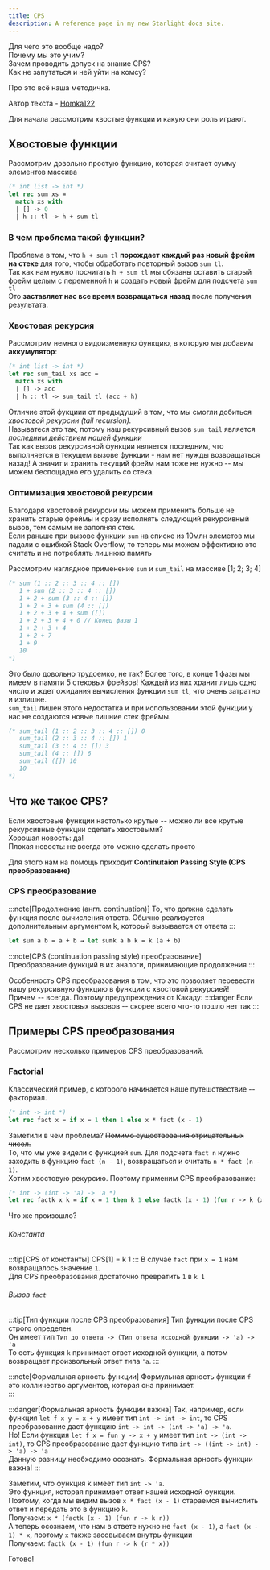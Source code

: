 ```yaml
---
title: CPS
description: A reference page in my new Starlight docs site.
---
```


Для чего это вообще надо? <br/>
Почему мы это учим? <br/>
Зачем проводить допуск на знание CPS? <br/>
Как не запутаться и ней уйти на комсу? <br/>

Про это всё наша методичка.

Автор текста - [Homka122](https://t.me/homka122)

Для начала рассмотрим хвостые функции и какую они роль играют.

## Хвостовые функции

Рассмотрим довольно простую функцию, которая считает сумму элементов массива

```ocaml
(* int list -> int *)
let rec sum xs =
  match xs with
  | [] -> 0
  | h :: tl -> h + sum tl
```

### В чем проблема такой функции? <br/>

Проблема в том, что `h + sum tl` **порождает каждый раз новый фрейм на стеке** для того, чтобы обработать повторный вызов `sum tl`. <br/>
Так как нам нужно посчитать `h + sum tl` мы обязаны оставить старый фрейм целым с переменной `h` и создать новый фрейм для подсчета `sum tl` <br/>
Это **заставляет нас все время возвращаться назад** после получения результата.

### Хвостовая рекурсия

Рассмотрим немного видоизменную функцию, в которую мы добавим **аккумулятор**:

```ocaml
(* int list -> int *)
let rec sum_tail xs acc =
  match xs with
  | [] -> acc
  | h :: tl -> sum_tail tl (acc + h)
```

<!-- Последнее действие? Придумать что-то внятное -->

Отличие этой фукциии от предыдущий в том, что мы смогли добиться _*хвостовой рекурсии (tail recursion).*_ <br/>
Называтеся это так, потому наш рекурсивный вызов `sum_tail` является _*последним действием нашей функции*_ <br/>
Так как вызов рекурсивной функции является последним, что выполняется в текущем вызове функции - нам нет нужды возвращаться назад!
А значит и хранить текущий фрейм нам тоже не нужно -- мы можем беспощадно его удалить со стека.

### Оптимизация хвостовой рекурсии

Благодаря хвостовой рекурсии мы можем применить больше не хранить старые фреймы и сразу исполнять следующий рекурсивный вызов, тем самым
не заполняя стек. <br/>
Если раньше при вызове функции `sum` на списке из 10млн элеметов мы падали с ошибкой Stack Overflow, то теперь мы можем эффективно это считать и не потреблять лишнюю память

Рассмотрим наглядное применение `sum` и `sum_tail` на массиве [1; 2; 3; 4]

```ocaml
(* sum (1 :: 2 :: 3 :: 4 :: [])
   1 + sum (2 :: 3 :: 4 :: [])
   1 + 2 + sum (3 :: 4 :: [])
   1 + 2 + 3 + sum (4 :: [])
   1 + 2 + 3 + 4 + sum ([])
   1 + 2 + 3 + 4 + 0 // Конец фазы 1
   1 + 2 + 3 + 4
   1 + 2 + 7
   1 + 9
   10
*)
```

Это было довольно трудоемко, не так? Более того, в конце 1 фазы мы имеем в памяти 5 стековых фрейвов! Каждый из них хранит лишь одно число и ждет ожидания вычисления функции `sum tl`, что очень затратно и излишне. <br/>
`sum_tail` лишен этого недостатка и при использовании этой функции у нас не создаются новые лишние стек фреймы.

```ocaml
(* sum_tail (1 :: 2 :: 3 :: 4 :: []) 0
   sum_tail (2 :: 3 :: 4 :: []) 1
   sum_tail (3 :: 4 :: []) 3
   sum_tail (4 :: []) 6
   sum_tail ([]) 10
   10
*)
```

## Что же такое CPS?

Если хвостовые функции настолько крутые -- можно ли все крутые рекурсивные функции сделать хвостовыми? <br/>
Хорошая новость: да! <br/>
Плохая новость: не всегда это можно сделать просто

Для этого нам на помощь приходит **Continutaion Passing Style (CPS преобразование)**

### CPS преобразование

:::note[Продолжение (англ. continuation)]
То, что должна сделать функция после вычисления ответа. Обычно реализуется
дополнительным аргументом k, который вызывается от ответа
:::

```ocaml
let sum a b = a + b ⇝ let sumk a b k = k (a + b)
```

:::note[СPS (continuation passing style) преобразование]
Преобразование функций в их аналоги, принимающие продолжения
:::

Особенность CPS преобразования в том, что это позволяет перевести нашу рекурсивную функцию в функции с хвостовой рекурсией! <br/>
Причем -- всегда. Поэтому предупреждения от Какаду:
:::danger
Если CPS не дает хвостовых вызовов -- скорее всего что-то пошло нет так
:::

## Примеры CPS преобразования

Рассмотрим несколько примеров CPS преобразований.

### Factorial

Классический пример, с которого начинается наше путешствествие -- факториал.

```ocaml
(* int -> int *)
let rec fact x = if x = 1 then 1 else x * fact (x - 1)
```

Заметили в чем проблема? ~~Помимо существования отрицательных чисел.~~ <br/>
То, что мы уже видели с функцией `sum`. Для подсчета `fact n` нужно заходить в функцию `fact (n - 1)`, возвращаться и считать `n * fact (n - 1)`. <br/>
Хотим хвостовую рекурсию. Поэтому применим CPS преобразование:

```ocaml
(* int -> (int -> 'a) -> 'a *)
let rec factk x k = if x = 1 then k 1 else factk (x - 1) (fun r -> k (x * r))
```

Что же произошло?

###### Константа

:::tip[CPS от константы]
CPS[1] = k 1
:::
В случае `fact` при `x = 1` нам возвращалось значение `1`. <br/>
Для CPS преобразования достаточно превратить `1` в `k 1`

###### Вызов `fact`

:::tip[Тип функции после CPS преобразования]
Тип функции после CPS строго определен. <br/>
Он имеет тип `Тип до ответа -> (Тип ответа исходной функции -> 'a) -> 'a` <br/>
То есть функция `k` принимает ответ исходной функции, а потом возвращает произвольный ответ типа `'a`.
:::

:::note[Формальная арность функции]
Формульная арность функции `f` это колличество аргументов, которая она принимает. <br/>
:::

:::danger[Формальная арность функции важна]
Так, например, если функция `let f x y = x + y` имеет тип `int -> int -> int`, то CPS преобразование даст функцию `int -> int -> (int -> 'a) -> 'a`. <br/>
Но! Если функция `let f x = fun y -> x + y` имеет тип `int -> (int -> int)`, то CPS преобразование даст функцию типа `int -> ((int -> int) -> 'a) -> 'a` <br/>
Данную разницу необходимо осознать. Формальная арность функции важна!
:::

Заметим, что функция k имеет тип `int -> 'a`. <br/>
Это функция, которая принимает ответ нашей исходной функции. <br/>
Поэтому, когда мы видим вызов `x * fact (x - 1)` стараемся вычислить ответ и передать это в функцию k. <br/>
Получаем: `x * (factk (x - 1) (fun r -> k r))` <br/>
А теперь осознаем, что нам в ответе нужно не `fact (x - 1)`, а `fact (x - 1) * x`, поэтому `x` также засовываем внутрь функции <br/>
Получаем: `factk (x - 1) (fun r -> k (r * x))`

Готово!
